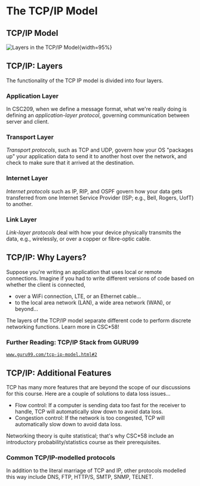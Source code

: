 # The TCP/IP Model

## TCP/IP Model

![Layers in the TCP/IP Model](lec10/tcpip.svg){width=95%}

## TCP/IP: Layers

The functionality of the TCP IP model is divided into four layers.

### Application Layer

In CSC209, when we define a message format, what we're really doing is defining an _application-layer protocol_, governing communication between server and client.

### Transport Layer

_Transport protocols_, such as TCP and UDP, govern how your OS "packages up" your application data to send it to another host over the network, and check to make sure that it arrived at the destination.

### Internet Layer

_Internet protocols_ such as IP, RIP, and OSPF govern how your data gets transferred from one Internet Service Provider (ISP; e.g., Bell, Rogers, UofT) to another.

### Link Layer

_Link-layer protocols_ deal with how your device physically transmits the data, e.g., wirelessly, or over a copper or fibre-optic cable.

## TCP/IP: Why Layers?

Suppose you're writing an application that uses local or remote connections. Imagine if you had to write different versions of code based on whether the client is connected,

- over a WiFi connection, LTE, or an Ethernet cable...
- to the local area network (LAN), a wide area network (WAN), or beyond...

The layers of the TCP/IP model separate different code to perform discrete networking functions. Learn more in CSC\*58!

### Further Reading: TCP/IP Stack from GURU99

[`www.guru99.com/tcp-ip-model.html#2`](https://www.guru99.com/tcp-ip-model.html#2)

## TCP/IP: Additional Features

TCP has many more features that are beyond the scope of our discussions for this course. Here are a couple of solutions to data loss issues...

- Flow control: If a computer is sending data too fast for the receiver to handle, TCP will automatically slow down to avoid data loss.
- Congestion control: If the network is too congested, TCP will automatically slow down to avoid data loss.

Networking theory is quite statistical; that's why CSC\*58 include an introductory probability/statistics course as their prerequisites.

### Common TCP/IP-modelled protocols

In addition to the literal marriage of TCP and IP, other protocols modelled this way include DNS, FTP, HTTP/S, SMTP, SNMP, TELNET.
